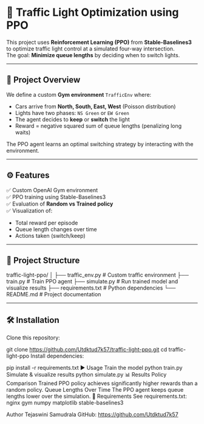 # 🚦 Traffic Light Optimization using PPO

This project uses **Reinforcement Learning (PPO)** from **Stable-Baselines3** to optimize traffic light control at a simulated four-way intersection.  
The goal: **Minimize queue lengths** by deciding when to switch lights.

---

## 📖 Project Overview
We define a custom **Gym environment** `TrafficEnv` where:
- Cars arrive from **North, South, East, West** (Poisson distribution)
- Lights have two phases: `NS Green` or `EW Green`
- The agent decides to **keep** or **switch** the light
- Reward = negative squared sum of queue lengths (penalizing long waits)

The PPO agent learns an optimal switching strategy by interacting with the environment.

---

## ⚙️ Features
✅ Custom OpenAI Gym environment  
✅ PPO training using Stable-Baselines3  
✅ Evaluation of **Random vs Trained policy**  
✅ Visualization of:
- Total reward per episode
- Queue length changes over time
- Actions taken (switch/keep)

---

## 📂 Project Structure
traffic-light-ppo/
│
├── traffic_env.py # Custom traffic environment
├── train.py # Train PPO agent
├── simulate.py # Run trained model and visualize results
├── requirements.txt # Python dependencies
└── README.md # Project documentation


---

## 🛠 Installation

Clone this repository:

git clone https://github.com/Utdktud7k57/traffic-light-ppo.git
cd traffic-light-ppo
Install dependencies:

pip install -r requirements.txt
▶️ Usage
Train the model
python train.py
Simulate & visualize results
python simulate.py
📊 Results
Policy Comparison
Trained PPO policy achieves significantly higher rewards than a random policy.
Queue Lengths Over Time
The PPO agent keeps queue lengths lower over the simulation.
📌 Requirements
See requirements.txt:
nginx
gym
numpy
matplotlib
stable-baselines3





Author 
Tejaswini Samudrala
GitHub: https://github.com/Utdktud7k57
